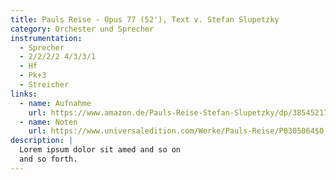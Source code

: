 ```yaml
---
title: Pauls Reise - Opus 77 (52'), Text v. Stefan Slupetzky
category: Orchester und Sprecher
instrumentation:
  - Sprecher
  - 2/2/2/2 4/3/3/1
  - Hf
  - Pk+3
  - Streicher
links:
  - name: Aufnahme
    url: https://www.amazon.de/Pauls-Reise-Stefan-Slupetzky/dp/3854521715
  - name: Noten
    url: https://www.universaledition.com/Werke/Pauls-Reise/P0305064$0
description: |
  Lorem ipsum dolor sit amed and so on
  and so forth.
---
```

